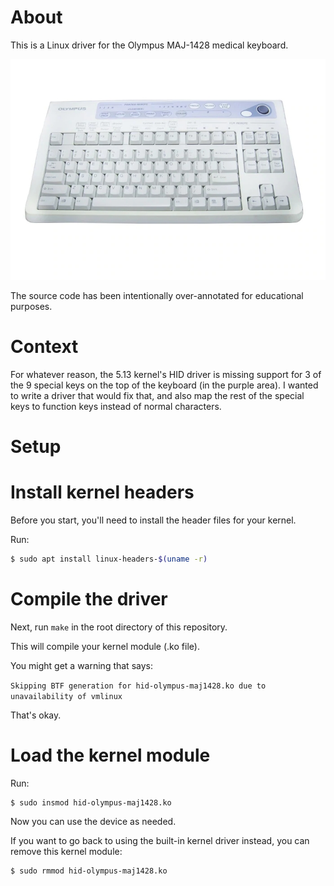 # About

This is a Linux driver for the Olympus MAJ-1428 medical keyboard.

![keyboard-stock-image](./docs/olympus-maj1428.jpg)

The source code has been intentionally over-annotated for educational purposes.

# Context

For whatever reason, the 5.13 kernel's HID driver is missing support for 3 of the 9 special keys on the top of the keyboard (in the purple area). I wanted to write a driver that would fix that, and also map the rest of the special keys to function keys instead of normal characters.

# Setup

# Install kernel headers

Before you start, you'll need to install the header files for your kernel.

Run: 

```bash
$ sudo apt install linux-headers-$(uname -r)
```

# Compile the driver

Next, run `make` in the root directory of this repository.

This will compile your kernel module (.ko file).


You might get a warning that says:

`Skipping BTF generation for hid-olympus-maj1428.ko due to unavailability of vmlinux`

That's okay.

# Load the kernel module

Run:

```bash
$ sudo insmod hid-olympus-maj1428.ko 
```

Now you can use the device as needed.

If you want to go back to using the built-in kernel driver instead, you can remove this kernel module:


```bash
$ sudo rmmod hid-olympus-maj1428.ko 
```
